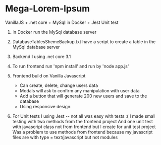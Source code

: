 # Mega-Lorem-Ipsum
VanillaJS + .net core + MySql in Docker + Jest Unit test
 
1. In Docker run the MySql database server 
2. DatabaseTablesShemeBackup.txt have a script to create a table in the MySql database server
 
3. Backend I using .net core 3.1

4. To run frontend run 'npm install' and run by 'node app.js'

5. Frontend build on Vanilla Javascript
    - Can create, delete, change users data
    - Modals will ask to confirm any manipulation with user data
    - Add a button that will generate 200 new users and save to the database
    - Using responsive design
 
6. For Unit tests I using Jest -- not all was easy with tests :( 
    I made small testing with two methods from the frontend project
    And one unit test with javascript class not from frontend but I create for unit test project
    Was a problem to use methods from frontend because my javascript files are with type = text/javascript but not modules
